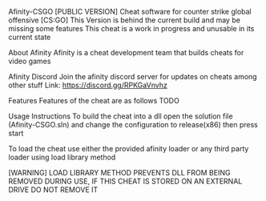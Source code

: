 Afinity-CSGO [PUBLIC VERSION]
Cheat software for counter strike global offensive [CS:GO]
This Version is behind the current build and may be missing some features
This cheat is a work in progress and unusable in its current state

About Afinity
Afinity is a cheat development team that builds cheats for video games

Afinity Discord
Join the afinity discord server for updates on cheats among other stuff
Link: https://discord.gg/RPKGaVnvhz

Features
Features of the cheat are as follows
TODO

Usage Instructions
To build the cheat into a dll open the solution file (Afinity-CSGO.sln)
and change the configuration to release(x86) then press start

To load the cheat use either the provided afinity loader or any
third party loader using load library method

[WARNING] LOAD LIBRARY METHOD PREVENTS DLL FROM BEING REMOVED DURING USE,
IF THIS CHEAT IS STORED ON AN EXTERNAL DRIVE DO NOT REMOVE IT
